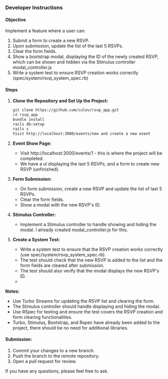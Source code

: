 ### Developer Instructions

#### Objective
Implement a feature where a user can:
1. Submit a form to create a new RSVP.
2. Upon submission, update the list of the last 5 RSVPs.
3. Clear the form fields.
4. Show a bootstrap modal, displaying the ID of the newly created RSVP, which can be shown and hidden via the Stimulus controller modal_controller.js
5. Write a system test to ensure RSVP creation works correctly (spec/system/rsvp_system_spec.rb)

#### Steps

1. **Clone the Repository and Set Up the Project:**
   ```bash
   git clone https://github.com/culov/rsvp_app.git
   cd rsvp_app
   bundle install
   rails db:setup
   rails s
   Visit http://localhost:3000/events/new and create a new event
   
2. **Event Show Page:**
   - Visit http://localhost:3000/events/1 - this is where the project will be completed.
   - We have a ul displaying the last 5 RSVPs, and a form to create new RSVP (unfinished).
     
3. **Form Submission:**
   - On form submission, create a new RSVP and update the list of last 5 RSVPs.
   - Clear the form fields.
   - Show a modal with the new RSVP's ID.

4. **Stimulus Controller:**
   - Implement a Stimulus controller to handle showing and hiding the modal. I already created modal_controller.js for this.

5. **Create a System Test:**
   - Write a system test to ensure that the RSVP creation works correctly (use spec/system/rsvp_system_spec.rb).
   - The test should check that the new RSVP is added to the list and the form fields are cleared after submission.
   - The test should also verify that the modal displays the new RSVP's ID.
   - 
**Notes:**
- Use Turbo Streams for updating the RSVP list and clearing the form.
- The Stimulus controller should handle displaying and hiding the modal.
- Use RSpec for testing and ensure the test covers the RSVP creation and form clearing functionalities.
- Turbo, Stimulus, Bootstrap, and Rspec have already been added to the project, there should be no need for additional libraries. 

#### Submission:
1. Commit your changes to a new branch.
2. Push the branch to the remote repository.
3. Open a pull request for review.

If you have any questions, please feel free to ask.
